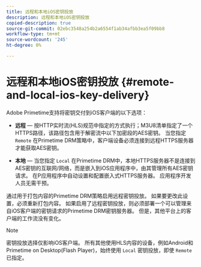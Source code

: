 ```yaml
---
title: 远程和本地iOS密钥投放
description: 远程和本地iOS密钥投放
copied-description: true
source-git-commit: 02ebc3548a254b2a6554f1ab34afbb3ea5f09bb8
workflow-type: tm+mt
source-wordcount: '245'
ht-degree: 0%

---
```


# 远程和本地iOS密钥投放 {#remote-and-local-ios-key-delivery}

Adobe Primetime支持将密钥交付到iOS客户端的以下选项：

* **远程**  — 按HTTP实时流(HLS)规范中指定的方式执行；M3U8清单指定了一个HTTPS路径，该路径包含用于解密流中以下加密段的AES密钥。 当您指定 `Remote` 在Primetime DRM策略中，客户端设备必须连接到远程HTTPS服务器才能获取AES密钥。

* **本地**  — 当您指定 `Local` 在Primetime DRM中，本地HTTPS服务器不是连接到AES密钥的互联网/网络，而是嵌入到iOS应用程序中，由其管理所有AES密钥请求。 在P应用程序中自动设置和配置嵌入式HTTPS服务器。 应用程序开发人员无需干预。

通过用于打包内容的Primetime DRM策略启用远程密钥投放。 如果要更改此设置，必须重新打包内容。 如果启用了远程密钥投放，则必须部署一个可以管理来自iOS客户端的密钥请求的Primetime DRM密钥服务器。 但是，其他平台上的客户端的工作流没有变化。

>[!NOTE]
>
>密钥投放选择仅影响iOS客户端。 所有其他使用HLS内容的设备，例如Android和Primetime on Desktop(Flash Player)，始终使用 `Local` 密钥投放，即使 `Remote` 已指定。
